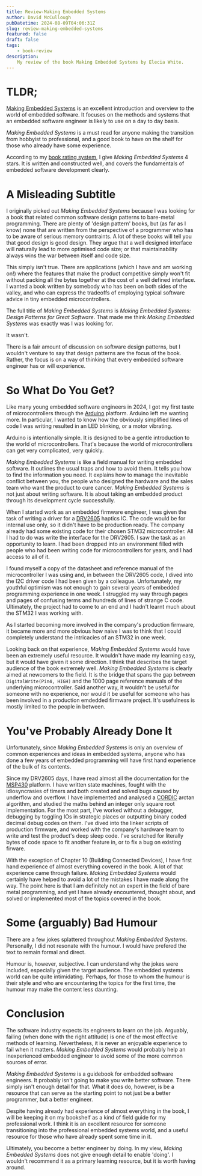 ```yaml
---
title: Review-Making Embedded Systems
author: David McCullough
pubDatetime: 2024-08-09T04:06:31Z
slug: review-making-embedded-systems
featured: false
draft: false
tags:
    - book-review
description:
    My review of the book Making Embedded Systems by Elecia White.
---
```


# TLDR;
[Making Embedded Systems](https://www.goodreads.com/book/show/12533344-making-embedded-systems?ac=1&from_search=true&qid=Oixkmzy2hm&rank=1) is an excellent introduction and overview to the world of embedded software.
It focuses on the methods and systems that an embedded software engineer is likely to use on a day to day basis.

_Making Embedded Systems_ is a must read for anyone making the transition from hobbyist to professional, and a good book to have on the shelf for those who already have some experience.

According to my [book rating system](https://mcculloughembedded.com/posts/my-book-rating-system/), I give _Making Embedded Systems_ 4 stars.
It is written and constructed well, and covers the fundamentals of embedded software development clearly.


# A Misleading Subtitle
I originally picked out _Making Embedded Systems_ because I was looking for a book that related common software design patterns to bare-metal programming.
There are plenty of 'design pattern' books, but (as far as I know) none that are written from the perspective of a programmer who has to be aware of serious memory contraints.
A lot of these books will tell you that good design is good design.
They argue that a well designed interface will naturally lead to more optimised code size; or that maintainability always wins the war between itself and code size.

This simply isn't true.
There are applications (which I have and am working on!) where the features that make the product competitive simply won't fit without packing all the bytes together at the cost of a well defined interface.
I wanted a book written by somebody who has been on both sides of the valley, and who can express the tradeoffs of employing typical software advice in tiny embedded microcontrollers.

The full title of _Making Embedded Systems_ is _Making Embedded Systems: Design Patterns for Great Software_.
That made me think _Making Embedded Systems_ was exactly was I was looking for.

It wasn't.

There is a fair amount of discussion on software design patterns, but I wouldn't venture to say that design patterns are the focus of the book.
Rather, the focus is on a way of thinking that every embedded software engineer has or will experience.

# So What Do You Get?
Like many young embedded software engineers in 2024, I got my first taste of microcontrollers through the [Arduino](https://www.arduino.cc/) platform.
Arduino left me wanting more.
In particular, I wanted to know how the obviously simplified lines of code I was writing resulted in an LED blinking, or a motor vibrating.

Arduino is intentionally simple.
It is designed to be a gentle introduction to the world of microcontrollers.
That's because the world of microcontrollers can get very complicated, very quickly.

_Making Embedded Systems_ is like a field manual for writing embedded software.
It outlines the usual traps and how to avoid them.
It tells you how to find the information you need.
It explains how to manage the inevitable conflict between you, the people who designed the hardware and the sales team who want the product to cure cancer.
_Making Embedded Systems_ is not just about writing software.
It is about taking an embedded product through its development cycle successfully.

When I started work as an embedded firmware engineer, I was given the task of writing a driver for a [DRV2605](https://www.ti.com/product/DRV2605?bm-verify=AAQAAAAJ_____w9SzgpIq-ynjr_o7CWLeuU86KtfOM3ejayuav1GKIJPldBYuNKjiK7HEs5WgSKlcOBcuCq8Uk6MrVMnDxYsM-l2m_wnEgarMWRo_TVfOqAcdfDQOJ1hsOd9dzffrdz1j0nmZbV8HIhyBQjXCvHdrl1gx05Z6vn_uRfanW44wojtY_mITJr9KvVs4oOSUd8JfRSpqEarzPJnKSwsOqp7dIMofsa7dVPylURotxlTKfex87DkpWhoT0tn8G10Tc_fIckC2Ym1tpOAh_ejhznv9Y5JMHOLQCXcD5g-d2IRWov_Hfw) haptics IC.
The code would be for internal use only, so it didn't have to be production ready.
The company already had some existing code for their chosen STM32 microcontroller.
All I had to do was write the interface for the DRV2605.
I saw the task as an opportunity to learn.
I had been dropped into an environment filled with people who had been writing code for microcontrollers for years, and I had access to all of it.

I found myself a copy of the datasheet and reference manual of the microcontroller I was using and, in between the DRV2605 code, I dived into the I2C driver code I had been given by a colleague.
Unfortunately, my youthful optimism was not enough to gain several years of embedded programming experience in one week.
I struggled my way through pages and pages of confusing terms and hundreds of lines of strange C code.
Ultimately, the project had to come to an end and I hadn't learnt much about the STM32 I was working with.

As I started becoming more involved in the company's production firmware, it became more and more obvious how naive I was to think that I could completely understand the intricacies of an STM32 in one week.

Looking back on that experience, _Making Embedded Systems_ would have been an extremely useful resource.
It wouldn't have made my learning easy, but it would have given it some direction.
I think that describes the target audience of the book extremely well.
_Making Embedded Systems_ is clearly aimed at newcomers to the field.
It is the bridge that spans the gap between `DigitalWrite(Pin4, HIGH)` and the 1000 page reference manuals of the underlying microcontroller.
Said another way, it wouldn't be useful for someone with no experience, nor would it be useful for someone who has been involved in a production emdedded firmware project.
It's usefulness is mostly limited to the people in between.

# You've Probably Already Done It
Unfortunately, since _Making Embedded Systems_ is only an overview of common experiences and ideas in embedded systems, anyone who has done a few years of embedded programming will have first hand experience of the bulk of its contents.

Since my DRV2605 days, I have read almost all the documentation for the [MSP430](https://www.ti.com/microcontrollers-mcus-processors/msp430-microcontrollers/overview.html) platform.
I have written state machines, fought with the idiosyncrasies of timers and both created and solved bugs caused by underflow and overflow.
I have implemented and analysed a [CORDIC](https://en.wikipedia.org/wiki/CORDIC) arctan algorithm, and studied the maths behind an integer only square root implementation.
For the most part, I've worked without a debugger, debugging by toggling IOs in strategic places or outputting binary coded decimal debug codes on them.
I've dived into the linker scripts of production firmware, and worked with the company's hardware team to write and test the product's deep sleep code.
I've scratched for literally bytes of code space to fit another feature in, or to fix a bug on existing firware.

With the exception of Chapter 10 (Building Connected Devices), I have first hand experience of almost everything covered in the book.
A lot of that experience came through failure.
_Making Embedded Systems_ would certainly have helped to avoid a lot of the mistakes I have made along the way.
The point here is that I am definitely not an expert in the field of bare metal programming, and yet I have already encountered, thought about, and solved or implemented most of the topics covered in the book.

# Some (arguably) Bad Humour
There are a few jokes splattered throughout _Making Embedded Systems_.
Personally, I did not resonate with the humour.
I would have prefered the text to remain formal and direct.

Humour is, however, subjective.
I can understand why the jokes were included, especially given the target audience.
The embedded systems world can be quite intimidating.
Perhaps, for those to whom the humour is their style and who are encountering the topics for the first time, the humour may make the content less daunting.

# Conclusion
The software industry expects its engineers to learn on the job.
Arguably, failing (when done with the right attitude) is one of the most effective methods of learning.
Nevertheless, it is never an enjoyable experience to fail when it matters.
_Making Embedded Systems_ would probably help an inexperienced embedded engineer to avoid some of the more common sources of error.

_Making Embedded Systems_ is a guidebook for embedded software engineers.
It probably isn't going to make you write better software.
There simply isn't enough detail for that.
What it does do, however, is be a resource that can serve as the starting point to not just be a better programmer, but a better engineer.

Despite having already had experience of almost everything in the book, I will be keeping it on my bookshelf as a kind of field guide for my professional work.
I think it is an excellent resource for someone transitioning into the professional embedded systems world, and a useful resource for those who have already spent some time in it.

Ultimately, you become a better engineer by doing.
In my view, _Making Embedded Systems_ does not give enough detail to enable 'doing'.
I wouldn't recommend it as a primary learning resource, but it is worth having around.
